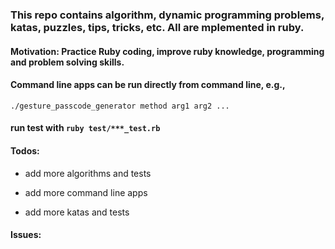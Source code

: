 ### This repo contains algorithm, dynamic programming problems, katas, puzzles, tips, tricks, etc. All are mplemented in ruby.

#### Motivation: Practice Ruby coding, improve ruby knowledge, programming and problem solving skills.

#### Command line apps can be run directly from command line, e.g.,
``./gesture_passcode_generator method arg1 arg2 ...``

#### run test with ``ruby test/***_test.rb``

#### Todos:

* add more algorithms and tests

* add more command line apps

* add more katas and tests

#### Issues:
